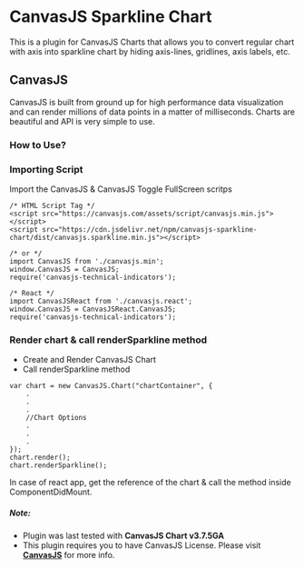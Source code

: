 # CanvasJS Sparkline Chart

This is a plugin for CanvasJS Charts that allows you to convert regular chart with axis into sparkline chart by hiding axis-lines, gridlines, axis labels, etc.

## CanvasJS
CanvasJS is built from ground up for high performance data visualization and can render millions of data points in a matter of milliseconds. Charts are beautiful and API is very simple to use.


### How to Use?

### Importing Script
Import the CanvasJS & CanvasJS Toggle FullScreen scritps
```
/* HTML Script Tag */
<script src="https://canvasjs.com/assets/script/canvasjs.min.js"></script>
<script src="https://cdn.jsdelivr.net/npm/canvasjs-sparkline-chart/dist/canvasjs.sparkline.min.js"></script>

/* or */
import CanvasJS from './canvasjs.min';
window.CanvasJS = CanvasJS;
require('canvasjs-technical-indicators');

/* React */
import CanvasJSReact from './canvasjs.react';
window.CanvasJS = CanvasJSReact.CanvasJS;
require('canvasjs-technical-indicators');
```

### Render chart & call renderSparkline method
- Create and Render CanvasJS Chart
- Call renderSparkline method

```
var chart = new CanvasJS.Chart("chartContainer", {
    .
    .
    .
    //Chart Options
    .
    .
    .
});
chart.render();
chart.renderSparkline();
```
In case of react app, get the reference of the chart & call the method inside ComponentDidMount.


##### Note: 
- Plugin was last tested with **CanvasJS Chart v3.7.5GA**
- This plugin requires you to have CanvasJS License. Please visit **[CanvasJS](https://canvasjs.com/license/)** for more info.
